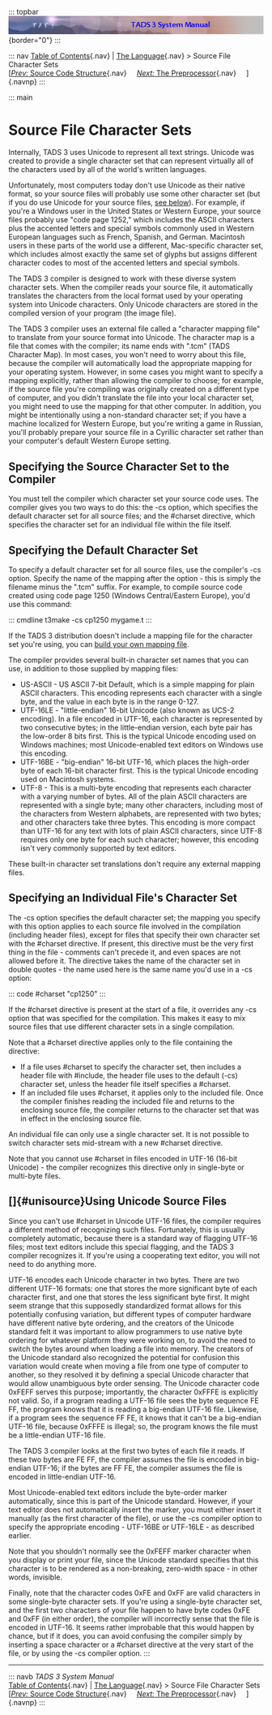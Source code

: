 ::: topbar
![](topbar.jpg){border="0"}
:::

::: nav
[Table of Contents](toc.htm){.nav} \| [The Language](langsec.htm){.nav}
\> Source File Character Sets\
[[*Prev:* Source Code Structure](progstru.htm){.nav}     [*Next:* The
Preprocessor](preproc.htm){.nav}     ]{.navnp}
:::

::: main
# Source File Character Sets

Internally, TADS 3 uses Unicode to represent all text strings. Unicode
was created to provide a single character set that can represent
virtually all of the characters used by all of the world\'s written
languages.

Unfortunately, most computers today don\'t use Unicode as their native
format, so your source files will probably use some other character set
(but if you do use Unicode for your source files, [see
below](#unisource)). For example, if you\'re a Windows user in the
United States or Western Europe, your source files probably use \"code
page 1252,\" which includes the ASCII characters plus the accented
letters and special symbols commonly used in Western European languages
such as French, Spanish, and German. Macintosh users in these parts of
the world use a different, Mac-specific character set, which includes
almost exactly the same set of glyphs but assigns different character
codes to most of the accented letters and special symbols.

The TADS 3 compiler is designed to work with these diverse system
character sets. When the compiler reads your source file, it
automatically translates the characters from the local format used by
your operating system into Unicode characters. Only Unicode characters
are stored in the compiled version of your program (the image file).

The TADS 3 compiler uses an external file called a \"character mapping
file\" to translate from your source format into Unicode. The character
map is a file that comes with the compiler; its name ends with \".tcm\"
(TADS Character Map). In most cases, you won\'t need to worry about this
file, because the compiler will automatically load the appropriate
mapping for your operating system. However, in some cases you might want
to specify a mapping explicitly, rather than allowing the compiler to
choose; for example, if the source file you\'re compiling was originally
created on a different type of computer, and you didn\'t translate the
file into your local character set, you might need to use the mapping
for that other computer. In addition, you might be intentionally using a
non-standard character set; if you have a machine localized for Western
Europe, but you\'re writing a game in Russian, you\'ll probably prepare
your source file in a Cyrillic character set rather than your
computer\'s default Western Europe setting.

## Specifying the Source Character Set to the Compiler

You must tell the compiler which character set your source code uses.
The compiler gives you two ways to do this: the -cs option, which
specifies the default character set for all source files; and the
#charset directive, which specifies the character set for an individual
file within the file itself.

## Specifying the Default Character Set

To specify a default character set for all source files, use the
compiler\'s -cs option. Specify the name of the mapping after the
option - this is simply the filename minus the \".tcm\" suffix. For
example, to compile source code created using code page 1250 (Windows
Central/Eastern Europe), you\'d use this command:

::: cmdline
    t3make -cs cp1250 mygame.t
:::

If the TADS 3 distribution doesn\'t include a mapping file for the
character set you\'re using, you can [build your own mapping
file](cmap.htm).

The compiler provides several built-in character set names that you can
use, in addition to those supplied by mapping files:

-   US-ASCII - US ASCII 7-bit Default, which is a simple mapping for
    plain ASCII characters. This encoding represents each character with
    a single byte, and the value in each byte is in the range 0-127.
-   UTF-16LE - \"little-endian\" 16-bit Unicode (also known as UCS-2
    encoding). In a file encoded in UTF-16, each character is
    represented by two consecutive bytes; in the little-endian version,
    each byte pair has the low-order 8 bits first. This is the typical
    Unicode encoding used on Windows machines; most Unicode-enabled text
    editors on Windows use this encoding.
-   UTF-16BE - \"big-endian\" 16-bit UTF-16, which places the high-order
    byte of each 16-bit character first. This is the typical Unicode
    encoding used on Macintosh systems.
-   UTF-8 - This is a multi-byte encoding that represents each character
    with a varying number of bytes. All of the plain ASCII characters
    are represented with a single byte; many other characters, including
    most of the characters from Western alphabets, are represented with
    two bytes; and other characters take three bytes. This encoding is
    more compact than UTF-16 for any text with lots of plain ASCII
    characters, since UTF-8 requires only one byte for each such
    character; however, this encoding isn\'t very commonly supported by
    text editors.

These built-in character set translations don\'t require any external
mapping files.

## Specifying an Individual File\'s Character Set

The -cs option specifies the default character set; the mapping you
specify with this option applies to each source file involved in the
compilation (including header files), except for files that specify
their own character set with the #charset directive. If present, this
directive must be the very first thing in the file - comments can\'t
precede it, and even spaces are not allowed before it. The directive
takes the name of the character set in double quotes - the name used
here is the same name you\'d use in a -cs option:

::: code
    #charset "cp1250"
:::

If the #charset directive is present at the start of a file, it
overrides any -cs option that was specified for the compilation. This
makes it easy to mix source files that use different character sets in a
single compilation.

Note that a #charset directive applies only to the file containing the
directive:

-   If a file uses #charset to specify the character set, then includes
    a header file with #include, the header file uses to the default
    (-cs) character set, unless the header file itself specifies a
    #charset.
-   If an included file uses #charset, it applies only to the included
    file. Once the compiler finishes reading the included file and
    returns to the enclosing source file, the compiler returns to the
    character set that was in effect in the enclosing source file.

An individual file can only use a single character set. It is not
possible to switch character sets mid-stream with a new #charset
directive.

Note that you cannot use #charset in files encoded in UTF-16 (16-bit
Unicode) - the compiler recognizes this directive only in single-byte or
multi-byte files.

## []{#unisource}Using Unicode Source Files

Since you can\'t use #charset in Unicode UTF-16 files, the compiler
requires a different method of recognizing such files. Fortunately, this
is usually completely automatic, because there is a standard way of
flagging UTF-16 files; most text editors include this special flagging,
and the TADS 3 compiler recognizes it. If you\'re using a cooperating
text editor, you will not need to do anything more.

UTF-16 encodes each Unicode character in two bytes. There are two
different UTF-16 formats: one that stores the more significant byte of
each character first, and one that stores the less significant byte
first. It might seem strange that this supposedly standardized format
allows for this potentially confusing variation, but different types of
computer hardware have different native byte ordering, and the creators
of the Unicode standard felt it was important to allow programmers to
use native byte ordering for whatever platform they were working on, to
avoid the need to switch the bytes around when loading a file into
memory. The creators of the Unicode standard also recognized the
potential for confusion this variation would create when moving a file
from one type of computer to another, so they resolved it by defining a
special Unicode character that would allow unambiguous byte order
sensing. The Unicode character code 0xFEFF serves this purpose;
importantly, the character 0xFFFE is explicitly not valid. So, if a
program reading a UTF-16 file sees the byte sequence FE FF, the program
knows that it is reading a big-endian UTF-16 file. Likewise, if a
program sees the sequence FF FE, it knows that it can\'t be a big-endian
UTF-16 file, because 0xFFFE is illegal; so, the program knows the file
must be a little-endian UTF-16 file.

The TADS 3 compiler looks at the first two bytes of each file it reads.
If these two bytes are FE FF, the compiler assumes the file is encoded
in big-endian UTF-16; if the bytes are FF FE, the compiler assumes the
file is encoded in little-endian UTF-16.

Most Unicode-enabled text editors include the byte-order marker
automatically, since this is part of the Unicode standard. However, if
your text editor does not automatically insert the marker, you must
either insert it manually (as the first character of the file), or use
the -cs compiler option to specify the appropriate encoding - UTF-16BE
or UTF-16LE - as described earlier.

Note that you shouldn\'t normally see the 0xFEFF marker character when
you display or print your file, since the Unicode standard specifies
that this character is to be rendered as a non-breaking, zero-width
space - in other words, invisible.

Finally, note that the character codes 0xFE and 0xFF are valid
characters in some single-byte character sets. If you\'re using a
single-byte character set, and the first two characters of your file
happen to have byte codes 0xFE and 0xFF (in either order), the compiler
will incorrectly sense that the file is encoded in UTF-16. It seems
rather improbable that this would happen by chance, but if it does, you
can avoid confusing the compiler simply by inserting a space character
or a #charset directive at the very start of the file, or by using the
-cs compiler option.
:::

------------------------------------------------------------------------

::: navb
*TADS 3 System Manual*\
[Table of Contents](toc.htm){.nav} \| [The Language](langsec.htm){.nav}
\> Source File Character Sets\
[[*Prev:* Source Code Structure](progstru.htm){.nav}     [*Next:* The
Preprocessor](preproc.htm){.nav}     ]{.navnp}
:::
